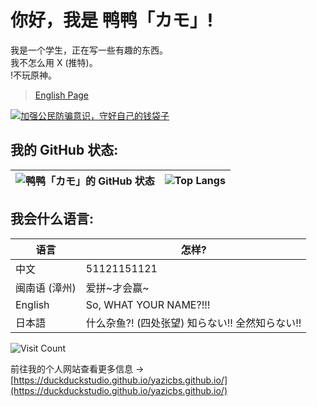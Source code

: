 # 你好，我是 鸭鸭「カモ」!
我是一个学生，正在写一些有趣的东西。  
我不怎么用 X (推特)。  
!不玩原神。  

> [English Page](https://github.com/DuckDuckStudio/DuckDuckStudio/blob/main/README.md)  

[![加强公民防骗意识，守好自己的钱袋子](https://duckduckstudio.github.io/yazicbs.github.io/pictures/加强公民防骗意识，守好自己的钱袋子.png)](https://www.xm.gov.cn/ftzb/gajjsdjdxwlzp/)  

## 我的 GitHub 状态:  
| ![鸭鸭「カモ」的 GitHub 状态](https://github-readme-stats.vercel.app/api?username=DuckDuckStudio&show_icons=true&locale=cn) | ![Top Langs](https://github-readme-stats.vercel.app/api/top-langs/?username=DuckDuckStudio&layout=compact&locale=cn&hide=html,css) |
|-----|-----|

## 我会什么语言:  
| 语言 | 怎样? |
|-----|-----|
| 中文 | 51121151121 |
| 闽南语 (漳州) | 爱拼\~才会赢\~ |
| English | So, WHAT YOUR NAME?!!! |
| 日本語 | 什么杂鱼?! (四处张望) 知らない!! 全然知らない!! |

<div id="header">
  <img src="https://komarev.com/ghpvc/?username=DuckDuckStudio&style=for-the-badge&color=blue" alt="Visit Count"/>
</div>

前往我的个人网站查看更多信息 → [https://duckduckstudio.github.io/yazicbs.github.io/](https://duckduckstudio.github.io/yazicbs.github.io/)  
